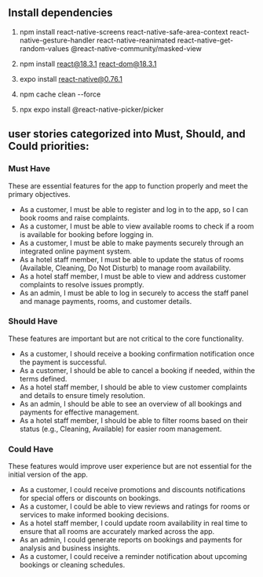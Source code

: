 ## Install dependencies

1. npm install react-native-screens react-native-safe-area-context react-native-gesture-handler react-native-reanimated react-native-get-random-values @react-native-community/masked-view

2. npm install react@18.3.1 react-dom@18.3.1

3. expo install react-native@0.76.1

4. npm cache clean --force

5. npx expo install @react-native-picker/picker

## user stories categorized into Must, Should, and Could priorities:

### Must Have

These are essential features for the app to function properly and meet the primary objectives.

- As a customer, I must be able to register and log in to the app, so I can book rooms and raise complaints.
- As a customer, I must be able to view available rooms to check if a room is available for booking before logging in.
- As a customer, I must be able to make payments securely through an integrated online payment system.
- As a hotel staff member, I must be able to update the status of rooms (Available, Cleaning, Do Not Disturb) to manage room availability.
- As a hotel staff member, I must be able to view and address customer complaints to resolve issues promptly.
- As an admin, I must be able to log in securely to access the staff panel and manage payments, rooms, and customer details.

### Should Have

These features are important but are not critical to the core functionality.

- As a customer, I should receive a booking confirmation notification once the payment is successful.
- As a customer, I should be able to cancel a booking if needed, within the terms defined.
- As a hotel staff member, I should be able to view customer complaints and details to ensure timely resolution.
- As an admin, I should be able to see an overview of all bookings and payments for effective management.
- As a hotel staff member, I should be able to filter rooms based on their status (e.g., Cleaning, Available) for easier room management.

### Could Have

These features would improve user experience but are not essential for the initial version of the app.

- As a customer, I could receive promotions and discounts notifications for special offers or discounts on bookings.
- As a customer, I could be able to view reviews and ratings for rooms or services to make informed booking decisions.
- As a hotel staff member, I could update room availability in real time to ensure that all rooms are accurately marked across the app.
- As an admin, I could generate reports on bookings and payments for analysis and business insights.
- As a customer, I could receive a reminder notification about upcoming bookings or cleaning schedules.
